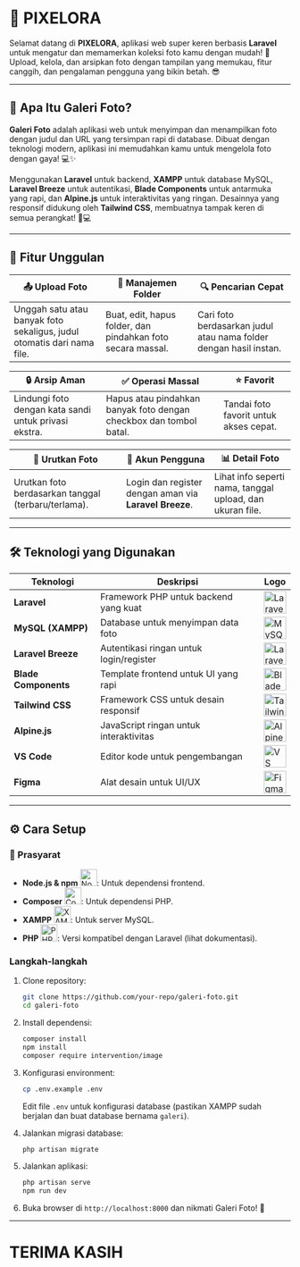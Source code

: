 # 📸 PIXELORA

Selamat datang di **PIXELORA**, aplikasi web super keren berbasis **Laravel** untuk mengatur dan memamerkan koleksi foto kamu dengan mudah! 🚀 Upload, kelola, dan arsipkan foto dengan tampilan yang memukau, fitur canggih, dan pengalaman pengguna yang bikin betah. 😎

---

## 🌟 Apa Itu Galeri Foto?

**Galeri Foto** adalah aplikasi web untuk menyimpan dan menampilkan foto dengan judul dan URL yang tersimpan rapi di database. Dibuat dengan teknologi modern, aplikasi ini memudahkan kamu untuk mengelola foto dengan gaya! 💻✨

Menggunakan **Laravel** untuk backend, **XAMPP** untuk database MySQL, **Laravel Breeze** untuk autentikasi, **Blade Components** untuk antarmuka yang rapi, dan **Alpine.js** untuk interaktivitas yang ringan. Desainnya yang responsif didukung oleh **Tailwind CSS**, membuatnya tampak keren di semua perangkat! 📱💻

---

## 🎉 Fitur Unggulan

| 📤 **Upload Foto** | 📁 **Manajemen Folder** | 🔍 **Pencarian Cepat** |
|---------------------|-------------------------|-----------------------|
| Unggah satu atau banyak foto sekaligus, judul otomatis dari nama file. | Buat, edit, hapus folder, dan pindahkan foto secara massal. | Cari foto berdasarkan judul atau nama folder dengan hasil instan. |

| 🔒 **Arsip Aman** | ✅ **Operasi Massal** | ⭐ **Favorit** |
|-------------------|-----------------------|---------------|
| Lindungi foto dengan kata sandi untuk privasi ekstra. | Hapus atau pindahkan banyak foto dengan checkbox dan tombol batal. | Tandai foto favorit untuk akses cepat. |

| 🔄 **Urutkan Foto** | 👤 **Akun Pengguna** | 📊 **Detail Foto** |
|---------------------|---------------------|-------------------|
| Urutkan foto berdasarkan tanggal (terbaru/terlama). | Login dan register dengan aman via **Laravel Breeze**. | Lihat info seperti nama, tanggal upload, dan ukuran file. |

---

## 🛠️ Teknologi yang Digunakan

| **Teknologi**         | **Deskripsi**                                 | **Logo** |
|-----------------------|-----------------------------------------------|----------|
| **Laravel**           | Framework PHP untuk backend yang kuat         | <img src="https://laravel.com/img/logomark.min.svg" width="40" alt="Laravel Logo"> |
| **MySQL (XAMPP)**     | Database untuk menyimpan data foto            | <img src="https://www.mysql.com/common/logos/logo-mysql-170x115.png" width="40" alt="MySQL Logo"> |
| **Laravel Breeze**    | Autentikasi ringan untuk login/register       | <img src="https://raw.githubusercontent.com/laravel/art/master/breeze.png" width="40" alt="Laravel Breeze Logo"> |
| **Blade Components**  | Template frontend untuk UI yang rapi          | <img src="https://laravel.com/img/logomark.min.svg" width="40" alt="Blade Logo"> |
| **Tailwind CSS**      | Framework CSS untuk desain responsif          | <img src="https://tailwindcss.com/_next/static/media/tailwindcss-mark.3c5441fc7a190fb1800d4a5c7f07ba4b1345a9c8.svg" width="40" alt="Tailwind CSS Logo"> |
| **Alpine.js**         | JavaScript ringan untuk interaktivitas        | <img src="https://raw.githubusercontent.com/alpinejs/alpine/master/assets/alpine-long.svg" width="40" alt="Alpine.js Logo"> |
| **VS Code**           | Editor kode untuk pengembangan                | <img src="https://code.visualstudio.com/assets/images/code-stable.png" width="40" alt="VS Code Logo"> |
| **Figma**             | Alat desain untuk UI/UX                       | <img src="https://upload.wikimedia.org/wikipedia/commons/3/33/Figma-logo.svg" width="40" alt="Figma Logo"> |

---

## ⚙️ Cara Setup

### 🔧 Prasyarat
- **Node.js & npm** <img src="https://nodejs.org/static/images/logo.svg" width="30" alt="Node.js Logo">: Untuk dependensi frontend.
- **Composer** <img src="https://getcomposer.org/img/logo-composer-transparent.png" width="30" alt="Composer Logo">: Untuk dependensi PHP.
- **XAMPP** <img src="https://www.apachefriends.org/images/xampp-logo.svg" width="30" alt="XAMPP Logo">: Untuk server MySQL.
- **PHP** <img src="https://www.php.net/images/logos/new-php-logo.svg" width="30" alt="PHP Logo">: Versi kompatibel dengan Laravel (lihat dokumentasi).

### Langkah-langkah
1. Clone repository:
   ```bash
   git clone https://github.com/your-repo/galeri-foto.git
   cd galeri-foto
   ```

2. Install dependensi:
   ```bash
   composer install
   npm install
   composer require intervention/image
   ```

3. Konfigurasi environment:
   ```bash
   cp .env.example .env
   ```
   Edit file `.env` untuk konfigurasi database (pastikan XAMPP sudah berjalan dan buat database bernama `galeri`).

4. Jalankan migrasi database:
   ```bash
   php artisan migrate
   ```

5. Jalankan aplikasi:
   ```bash
   php artisan serve
   npm run dev
   ```

6. Buka browser di `http://localhost:8000` dan nikmati Galeri Foto! 🎉

---

# TERIMA KASIH
